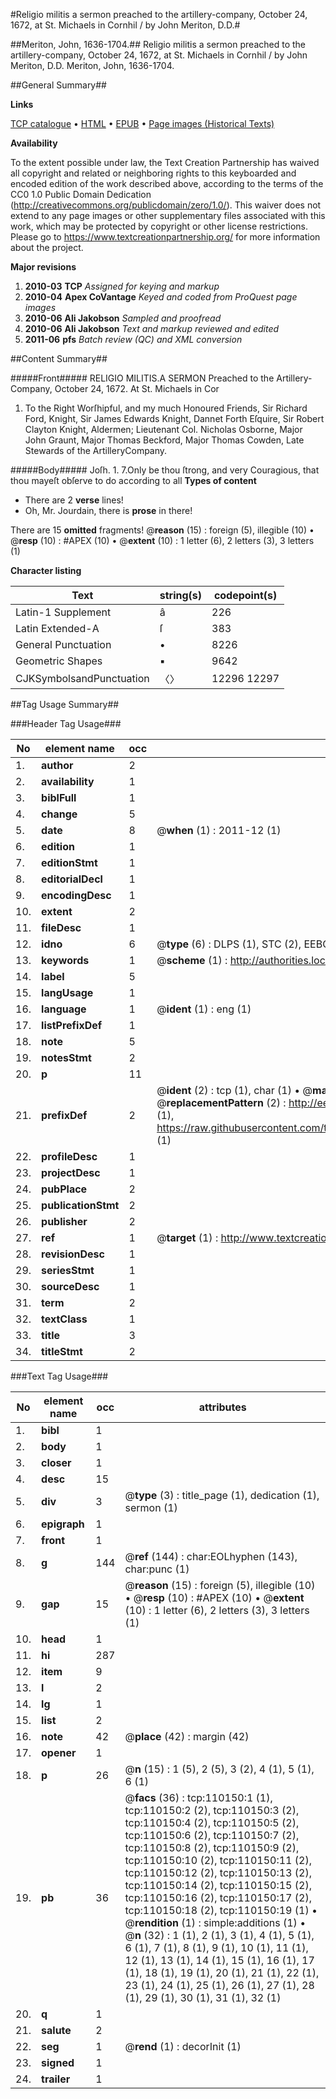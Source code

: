 #Religio militis a sermon preached to the artillery-company, October 24, 1672, at St. Michaels in Cornhil / by John Meriton, D.D.#

##Meriton, John, 1636-1704.##
Religio militis a sermon preached to the artillery-company, October 24, 1672, at St. Michaels in Cornhil / by John Meriton, D.D.
Meriton, John, 1636-1704.

##General Summary##

**Links**

[TCP catalogue](http://www.ota.ox.ac.uk/tcp/)  • 
[HTML](http://tei.it.ox.ac.uk/tcp/Texts-HTML/free/A50/A50682.html)  • 
[EPUB](http://tei.it.ox.ac.uk/tcp/Texts-EPUB/free/A50/A50682.epub) • 
[Page images (Historical Texts)](https://historicaltexts.jisc.ac.uk/eebo-27647569e)

**Availability**

To the extent possible under law, the Text Creation Partnership has waived all copyright and related or neighboring rights to this keyboarded and encoded edition of the work described above, according to the terms of the CC0 1.0 Public Domain Dedication (http://creativecommons.org/publicdomain/zero/1.0/). This waiver does not extend to any page images or other supplementary files associated with this work, which may be protected by copyright or other license restrictions. Please go to https://www.textcreationpartnership.org/ for more information about the project.

**Major revisions**

1. __2010-03__ __TCP__ *Assigned for keying and markup*
1. __2010-04__ __Apex CoVantage__ *Keyed and coded from ProQuest page images*
1. __2010-06__ __Ali Jakobson__ *Sampled and proofread*
1. __2010-06__ __Ali Jakobson__ *Text and markup reviewed and edited*
1. __2011-06__ __pfs__ *Batch review (QC) and XML conversion*

##Content Summary##

#####Front#####
RELIGIO MILITIS.A SERMON Preached to the Artillery-Company, October 24, 1672. At St. Michaels in Cor
1. To the Right Worſhipful, and my much Honoured Friends, Sir Richard Ford, Knight, Sir James Edwards Knight, Dannet Forth Eſquire, Sir Robert Clayton Knight, Aldermen; Lieutenant Col. Nicholas Osborne, Major John Graunt, Major Thomas Beckford, Major Thomas Cowden, Late Stewards of the ArtilleryCompany.

#####Body#####
Joſh. 1. 7.Only be thou ſtrong, and very Couragious, that thou mayeſt obſerve to do according to all
**Types of content**

  * There are 2 **verse** lines!
  * Oh, Mr. Jourdain, there is **prose** in there!

There are 15 **omitted** fragments! 
 @__reason__ (15) : foreign (5), illegible (10)  •  @__resp__ (10) : #APEX (10)  •  @__extent__ (10) : 1 letter (6), 2 letters (3), 3 letters (1)

**Character listing**


|Text|string(s)|codepoint(s)|
|---|---|---|
|Latin-1 Supplement|â|226|
|Latin Extended-A|ſ|383|
|General Punctuation|•|8226|
|Geometric Shapes|▪|9642|
|CJKSymbolsandPunctuation|〈〉|12296 12297|

##Tag Usage Summary##

###Header Tag Usage###

|No|element name|occ|attributes|
|---|---|---|---|
|1.|__author__|2||
|2.|__availability__|1||
|3.|__biblFull__|1||
|4.|__change__|5||
|5.|__date__|8| @__when__ (1) : 2011-12 (1)|
|6.|__edition__|1||
|7.|__editionStmt__|1||
|8.|__editorialDecl__|1||
|9.|__encodingDesc__|1||
|10.|__extent__|2||
|11.|__fileDesc__|1||
|12.|__idno__|6| @__type__ (6) : DLPS (1), STC (2), EEBO-CITATION (1), OCLC (1), VID (1)|
|13.|__keywords__|1| @__scheme__ (1) : http://authorities.loc.gov/ (1)|
|14.|__label__|5||
|15.|__langUsage__|1||
|16.|__language__|1| @__ident__ (1) : eng (1)|
|17.|__listPrefixDef__|1||
|18.|__note__|5||
|19.|__notesStmt__|2||
|20.|__p__|11||
|21.|__prefixDef__|2| @__ident__ (2) : tcp (1), char (1)  •  @__matchPattern__ (2) : ([0-9\-]+):([0-9IVX]+) (1), (.+) (1)  •  @__replacementPattern__ (2) : http://eebo.chadwyck.com/downloadtiff?vid=$1&page=$2 (1), https://raw.githubusercontent.com/textcreationpartnership/Texts/master/tcpchars.xml#$1 (1)|
|22.|__profileDesc__|1||
|23.|__projectDesc__|1||
|24.|__pubPlace__|2||
|25.|__publicationStmt__|2||
|26.|__publisher__|2||
|27.|__ref__|1| @__target__ (1) : http://www.textcreationpartnership.org/docs/. (1)|
|28.|__revisionDesc__|1||
|29.|__seriesStmt__|1||
|30.|__sourceDesc__|1||
|31.|__term__|2||
|32.|__textClass__|1||
|33.|__title__|3||
|34.|__titleStmt__|2||


###Text Tag Usage###

|No|element name|occ|attributes|
|---|---|---|---|
|1.|__bibl__|1||
|2.|__body__|1||
|3.|__closer__|1||
|4.|__desc__|15||
|5.|__div__|3| @__type__ (3) : title_page (1), dedication (1), sermon (1)|
|6.|__epigraph__|1||
|7.|__front__|1||
|8.|__g__|144| @__ref__ (144) : char:EOLhyphen (143), char:punc (1)|
|9.|__gap__|15| @__reason__ (15) : foreign (5), illegible (10)  •  @__resp__ (10) : #APEX (10)  •  @__extent__ (10) : 1 letter (6), 2 letters (3), 3 letters (1)|
|10.|__head__|1||
|11.|__hi__|287||
|12.|__item__|9||
|13.|__l__|2||
|14.|__lg__|1||
|15.|__list__|2||
|16.|__note__|42| @__place__ (42) : margin (42)|
|17.|__opener__|1||
|18.|__p__|26| @__n__ (15) : 1 (5), 2 (5), 3 (2), 4 (1), 5 (1), 6 (1)|
|19.|__pb__|36| @__facs__ (36) : tcp:110150:1 (1), tcp:110150:2 (2), tcp:110150:3 (2), tcp:110150:4 (2), tcp:110150:5 (2), tcp:110150:6 (2), tcp:110150:7 (2), tcp:110150:8 (2), tcp:110150:9 (2), tcp:110150:10 (2), tcp:110150:11 (2), tcp:110150:12 (2), tcp:110150:13 (2), tcp:110150:14 (2), tcp:110150:15 (2), tcp:110150:16 (2), tcp:110150:17 (2), tcp:110150:18 (2), tcp:110150:19 (1)  •  @__rendition__ (1) : simple:additions (1)  •  @__n__ (32) : 1 (1), 2 (1), 3 (1), 4 (1), 5 (1), 6 (1), 7 (1), 8 (1), 9 (1), 10 (1), 11 (1), 12 (1), 13 (1), 14 (1), 15 (1), 16 (1), 17 (1), 18 (1), 19 (1), 20 (1), 21 (1), 22 (1), 23 (1), 24 (1), 25 (1), 26 (1), 27 (1), 28 (1), 29 (1), 30 (1), 31 (1), 32 (1)|
|20.|__q__|1||
|21.|__salute__|2||
|22.|__seg__|1| @__rend__ (1) : decorInit (1)|
|23.|__signed__|1||
|24.|__trailer__|1||
